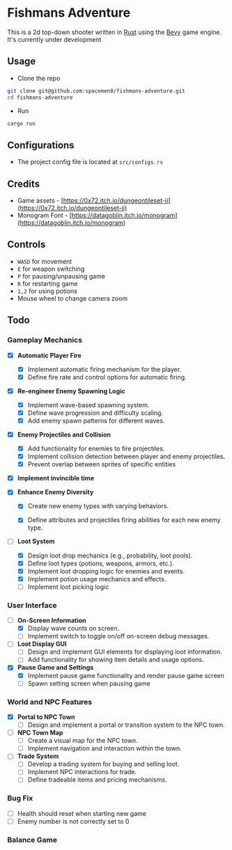 # Fishmans Adventure
This is a 2d top-down shooter written in [Rust](https://www.rust-lang.org/) using the [Bevy](https://bevyengine.org/) game engine. It's currently under development


## Usage
- Clone the repo
```bash
git clone git@github.com:spacemen0/fishmans-adventure.git
cd fishmans-adventure
```
- Run
```bash
cargo run
```

## Configurations
- The project config file is located at `src/configs.rs`

## Credits
- Game assets - [https://0x72.itch.io/dungeontileset-ii](https://0x72.itch.io/dungeontileset-ii)
- Monogram Font - [https://datagoblin.itch.io/monogram](https://datagoblin.itch.io/monogram)

## Controls
- `WASD` for movement
- `E` for weapon switching
- `P` for pausing/unpausing game
- `R` for restarting game
- `1,2` for using potions
- Mouse wheel to change camera zoom

## Todo

### Gameplay Mechanics

- [x] **Automatic Player Fire**
  - [x] Implement automatic firing mechanism for the player.
  - [x] Define fire rate and control options for automatic firing.

- [X] **Re-engineer Enemy Spawning Logic**
  - [x] Implement wave-based spawning system.
  - [x] Define wave progression and difficulty scaling.
  - [X] Add enemy spawn patterns for different waves.

- [x] **Enemy Projectiles and Collision**
  - [x] Add functionality for enemies to fire projectiles.
  - [x] Implement collision detection between player and enemy projectiles.
  - [x] Prevent overlap between sprites of specific entities

- [x] **Implement invincible time**
  
- [x] **Enhance Enemy Diversity**
  - [x] Create new enemy types with varying behaviors.
  - [x] Define attributes and projectiles firing abilities for each new enemy type.


- [ ] **Loot System**
  - [x] Design loot drop mechanics (e.g., probability, loot pools).
  - [x] Define loot types (potions, weapons, armors, etc.).
  - [X] Implement loot dropping logic for enemies and events.
  - [x] Implement potion usage mechanics and effects.
  - [ ] Implement loot picking logic

### User Interface
- [ ] **On-Screen Information**
  - [x] Display wave counts on screen.
  - [ ] Implement switch to toggle on/off on-screen debug messages.

- [ ] **Loot Display GUI**
  - [ ] Design and implement GUI elements for displaying loot information.
  - [ ] Add functionality for showing item details and usage options.

- [x] **Pause Game and Settings**
  - [x] Implement pause game functionality and render pause game screen
  - [ ] Spawn setting screen when pausing game
### World and NPC Features
- [x] **Portal to NPC Town**
  - [ ] Design and implement a portal or transition system to the NPC town.

- [ ] **NPC Town Map**
  - [ ] Create a visual map for the NPC town.
  - [ ] Implement navigation and interaction within the town.

- [ ] **Trade System**
  - [ ] Develop a trading system for buying and selling loot.
  - [ ] Implement NPC interactions for trade.
  - [ ] Define tradeable items and pricing mechanisms.

### Bug Fix
- [ ] Health should reset when starting new game
- [ ] Enemy number is not correctly set to 0

### Balance Game

